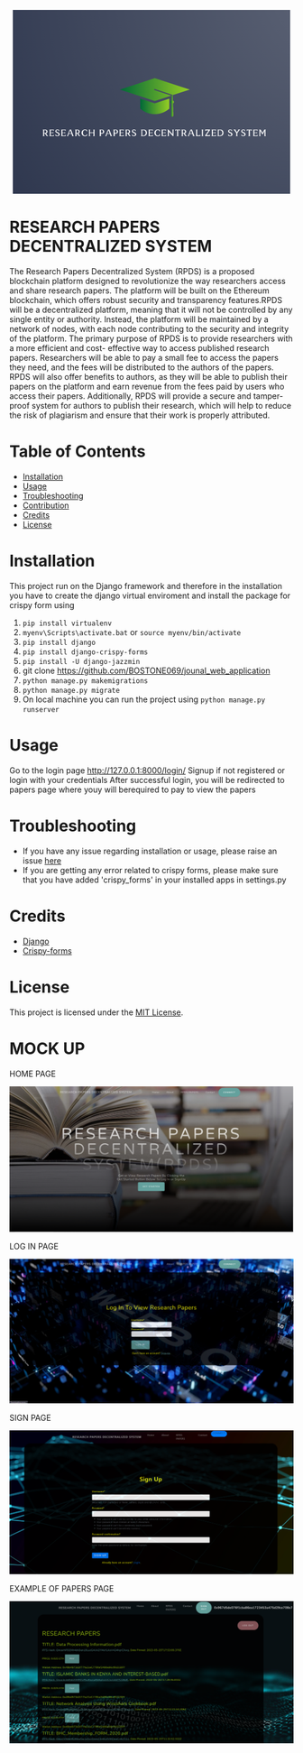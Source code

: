 <p align="center">
    <img src="logo.png">
</p>

# RESEARCH PAPERS DECENTRALIZED SYSTEM
The Research Papers Decentralized System (RPDS) is a proposed blockchain platform
designed to revolutionize the way researchers access and share research papers. The platform
will be built on the Ethereum blockchain, which offers robust security and transparency
features.RPDS will be a decentralized platform, meaning that it will not be controlled by any
single entity or authority. Instead, the platform will be maintained by a network of nodes,
with each node contributing to the security and integrity of the platform.
The primary purpose of RPDS is to provide researchers with a more efficient and cost-
effective way to access published research papers. Researchers will be able to pay a small fee
to access the papers they need, and the fees will be distributed to the authors of the papers.
RPDS will also offer benefits to authors, as they will be able to publish their papers on the
platform and earn revenue from the fees paid by users who access their papers. Additionally,
RPDS will provide a secure and tamper-proof system for authors to publish their research,
which will help to reduce the risk of plagiarism and ensure that their work is properly
attributed.
# Table of Contents
- [Installation](#Installation)
- [Usage](#Usage)
- [Troubleshooting](#Troubleshooting)
- [Contribution](#Contribution)
- [Credits](#Credits)
- [License](#License)


# Installation
This project run on the Django framework and
therefore in the installation you have to create
 the django virtual enviroment and install the package for
crispy form using
1. `pip install virtualenv`
2. `myenv\Scripts\activate.bat` or `source myenv/bin/activate`
3. `pip install django`
4. `pip install django-crispy-forms`
5. `pip install -U django-jazzmin`
6. git clone https://github.com/BOSTONE069/jounal_web_application
7. `python manage.py makemigrations `
8. `python manage.py migrate`
9. On local machine you can run the project using `python manage.py runserver`

# Usage
Go to the login page http://127.0.0.1:8000/login/
Signup if not registered or login with your credentials
After successful login, you will be redirected to papers page where youy will berequired to pay to view the papers

# Troubleshooting
- If you have any issue regarding installation or usage, please raise an issue [here](#https://github.com/BOSTONE069/RESEARCH-PAPERS-DECENTRALIZED-SYSTEM.git)
- If you are getting any error related to crispy forms, please make sure that you have added 'crispy_forms' in your installed apps in settings.py

# Credits
- [Django](#https://www.djangoproject.com/)
- [Crispy-forms](#https://pypi.org/project/django-crispy-forms/)

# License
This project is licensed under the [MIT License](#https://www.mit.edu/~amini/LICENSE.md).


# MOCK UP
<P>HOME PAGE</P>
<p style="align:center">
    <img src="homepage.png">
</p>

<P>LOG IN PAGE</P>
<p style="align:center">
    <img src="loginpage.png">
</p>

<P>SIGN PAGE</P>
<p style="align:center">
    <img src="signup.png">
</p>


<P>EXAMPLE OF PAPERS PAGE</P>
<p style="align:center">
    <img src="researchpapers.png">
</p>